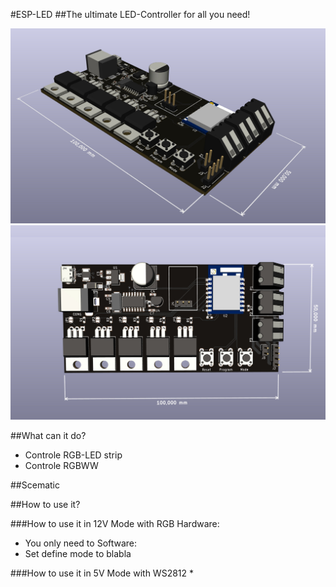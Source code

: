 #ESP-LED
##The ultimate LED-Controller for all you need!

![3D-View](/Doku/3d-view-1.jpeg)
![3D-View](/Doku/3d-view-2.jpeg)


##What can it do?
* Controle RGB-LED strip
* Controle RGBWW

##Scematic



##How to use it?

###How to use it in 12V Mode with RGB
Hardware: 
* You only need to 
Software:
* Set define mode to blabla


###How to use it in 5V Mode with WS2812
*

